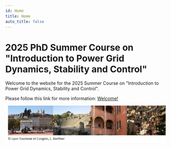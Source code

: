 ```yaml
---
id: Home
title: Home
auto_title: false
---
```


# 2025 PhD Summer Course on "Introduction to Power Grid Dynamics, Stability and Control"

Welcome to the website for the 2025 Summer Course on "Introduction to Power Grid Dynamics, Stability and Control".

Please follow this link for more information: [Welcome!](./01_Welcome.md)

<img src="./assets/footer.jpg" width=600>